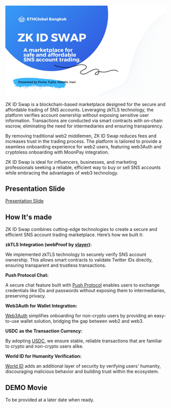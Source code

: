 ![ZK ID Swap](images/ZK-ID-SWAP.jpg)

ZK ID Swap is a blockchain-based marketplace designed for the secure and affordable trading of SNS accounts. Leveraging zkTLS technology, the platform verifies account ownership without exposing sensitive user information. Transactions are conducted via smart contracts with on-chain escrow, eliminating the need for intermediaries and ensuring transparency.

By removing traditional web2 middlemen, ZK ID Swap reduces fees and increases trust in the trading process. The platform is tailored to provide a seamless onboarding experience for web2 users, featuring web3Auth and cryptoless onboarding with MoonPay integration.

ZK ID Swap is ideal for influencers, businesses, and marketing professionals seeking a reliable, efficient way to buy or sell SNS accounts while embracing the advantages of web3 technology.


## Presentation Slide

[Presentation Slide](https://www.canva.com/design/DAGWnn3UXZs/0ul4tJ67Kogoa9mzJH9gkw/view?utm_content=DAGWnn3UXZs&utm_campaign=designshare&utm_medium=link&utm_source=editor)


## How It's made

ZK ID Swap combines cutting-edge technologies to create a secure and efficient SNS account trading marketplace. Here’s how we built it:

**zkTLS Integration (webProof by [vlayer](https://www.vlayer.xyz/)):**

We implemented zkTLS technology to securely verify SNS account ownership. This allows smart contracts to validate Twitter IDs directly, ensuring transparent and trustless transactions.

**Push Protocol Chat:**

A secure chat feature built with [Push Protocol](https://push.org/) enables users to exchange credentials like IDs and passwords without exposing them to intermediaries, preserving privacy.

**Web3Auth for Wallet Integration:**

[Web3Auth](https://web3auth.io/) simplifies onboarding for non-crypto users by providing an easy-to-use wallet solution, bridging the gap between web2 and web3.

**USDC as the Transaction Currency:**

By adopting [USDC](https://www.circle.com/usdc), we ensure stable, reliable transactions that are familiar to crypto and non-crypto users alike.

**World ID for Humanity Verification:**

[World ID](https://ja-jp.world.org/world-id) adds an additional layer of security by verifying users' humanity, discouraging malicious behavior and building trust within the ecosystem.


## DEMO Movie

To be provided at a later date when ready.

